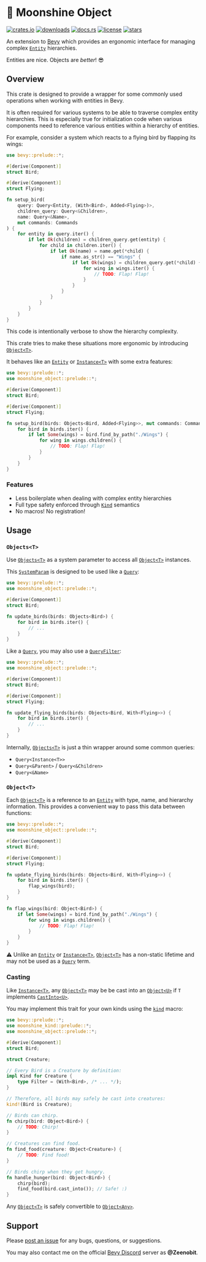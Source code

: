 # 🌴 Moonshine Object

[![crates.io](https://img.shields.io/crates/v/moonshine-object)](https://crates.io/crates/moonshine-object)
[![downloads](https://img.shields.io/crates/dr/moonshine-object?label=downloads)](https://crates.io/crates/moonshine-object)
[![docs.rs](https://docs.rs/moonshine-object/badge.svg)](https://docs.rs/moonshine-object)
[![license](https://img.shields.io/crates/l/moonshine-object)](https://github.com/Zeenobit/moonshine_object/blob/main/LICENSE)
[![stars](https://img.shields.io/github/stars/Zeenobit/moonshine_object)](https://github.com/Zeenobit/moonshine_object)

An extension to [Bevy](https://bevyengine.org) which provides an ergonomic interface for managing complex [`Entity`] hierarchies.

Entities are nice. Objects are *better*! 😎

## Overview

This crate is designed to provide a wrapper for some commonly used operations when working with entities in Bevy.

It is often required for various systems to be able to traverse complex entity hierarchies. This is especially true for initialization code when various components need to reference various entities within a hierarchy of entities.

For example, consider a system which reacts to a flying bird by flapping its wings:

```rust
use bevy::prelude::*;

#[derive(Component)]
struct Bird;

#[derive(Component)]
struct Flying;

fn setup_bird(
    query: Query<Entity, (With<Bird>, Added<Flying>)>,
    children_query: Query<&Children>,
    name: Query<&Name>,
    mut commands: Commands
) {
    for entity in query.iter() {
        if let Ok(children) = children_query.get(entity) {
            for child in children.iter() {
                if let Ok(name) = name.get(*child) {
                    if name.as_str() == "Wings" {
                        if let Ok(wings) = children_query.get(*child) {
                            for wing in wings.iter() {
                                // TODO: Flap! Flap!
                            }
                        }
                    }
                }
            }
        }
    }
}
```

This code is intentionally verbose to show the hierarchy complexity.

This crate tries to make these situations more ergonomic by introducing [`Object<T>`].

It behaves like an [`Entity`] or [`Instance<T>`] with some extra features:

```rust
use bevy::prelude::*;
use moonshine_object::prelude::*;

#[derive(Component)]
struct Bird;

#[derive(Component)]
struct Flying;

fn setup_bird(birds: Objects<Bird, Added<Flying>>, mut commands: Commands) {
    for bird in birds.iter() {
        if let Some(wings) = bird.find_by_path("./Wings") {
            for wing in wings.children() {
                // TODO: Flap! Flap!
            }
        }
    }
}
```

### Features

- Less boilerplate when dealing with complex entity hierarchies
- Full type safety enforced through [`Kind`] semantics
- No macros! No registration!

## Usage

### `Objects<T>`

Use [`Objects<T>`] as a system parameter to access all [`Object<T>`] instances.

This [`SystemParam`] is designed to be used like a [`Query`]:

```rust
use bevy::prelude::*;
use moonshine_object::prelude::*;

#[derive(Component)]
struct Bird;

fn update_birds(birds: Objects<Bird>) {
    for bird in birds.iter() {
        // ...
    }
}
```

Like a [`Query`], you may also use a [`QueryFilter`]:

```rust
use bevy::prelude::*;
use moonshine_object::prelude::*;

#[derive(Component)]
struct Bird;

#[derive(Component)]
struct Flying;

fn update_flying_birds(birds: Objects<Bird, With<Flying>>) {
    for bird in birds.iter() {
        // ...
    }
}
```

Internally, [`Objects<T>`] is just a thin wrapper around some common queries:

- `Query<Instance<T>>`
- `Query<&Parent>` / `Query<&Children>`
- `Query<&Name>`

### `Object<T>`

Each [`Object<T>`] is a reference to an [`Entity`] with type, name, and hierarchy information. This provides a convenient way to pass this data between functions:

```rust
use bevy::prelude::*;
use moonshine_object::prelude::*;

#[derive(Component)]
struct Bird;

#[derive(Component)]
struct Flying;

fn update_flying_birds(birds: Objects<Bird, With<Flying>>) {
    for bird in birds.iter() {
        flap_wings(bird);
    }
}

fn flap_wings(bird: Object<Bird>) {
    if let Some(wings) = bird.find_by_path("./Wings") {
        for wing in wings.children() {
            // TODO: Flap! Flap!
        }
    }
}
```

⚠️ Unlike an [`Entity`] or [`Instance<T>`], [`Object<T>`] has a non-static lifetime and may not be used as a [`Query`] term.

### Casting

Like [`Instance<T>`], any [`Object<T>`] may be be cast into an [`Object<U>`][`Object`] if `T` implements [`CastInto<U>`](https://docs.rs/moonshine-kind/latest/moonshine_kind/trait.CastInto.html).

You may implement this trait for your own kinds using the [`kind`](https://docs.rs/moonshine-kind/latest/moonshine_kind/macro.kind.html) macro:

```rust
use bevy::prelude::*;
use moonshine_kind::prelude::*;
use moonshine_object::prelude::*;

#[derive(Component)]
struct Bird;

struct Creature;

// Every Bird is a Creature by definition:
impl Kind for Creature {
    type Filter = (With<Bird>, /* ... */);
}

// Therefore, all birds may safely be cast into creatures:
kind!(Bird is Creature);

// Birds can chirp.
fn chirp(bird: Object<Bird>) {
    // TODO: Chirp!
}

// Creatures can find food.
fn find_food(creature: Object<Creature>) {
    // TODO: Find food!
}

// Birds chirp when they get hungry.
fn handle_hunger(bird: Object<Bird>) {
    chirp(bird);
    find_food(bird.cast_into()); // Safe! :)
}

```

Any [`Object<T>`] is safely convertible to [`Object<Any>`][`Object`].

## Support

Please [post an issue](https://github.com/Zeenobit/moonshine_object/issues/new) for any bugs, questions, or suggestions.

You may also contact me on the official [Bevy Discord](https://discord.gg/bevy) server as **@Zeenobit**.

[`Entity`]:https://docs.rs/bevy/latest/bevy/ecs/entity/struct.Entity.html
[`Component`]:https://docs.rs/bevy/latest/bevy/ecs/component/trait.Component.html
[`Query`]:https://docs.rs/bevy/latest/bevy/ecs/system/struct.Query.html
[`SystemParam`]:https://docs.rs/bevy/latest/bevy/ecs/system/trait.SystemParam.html
[`QueryFilter`]:https://docs.rs/bevy/latest/bevy/ecs/query/trait.QueryFilter.html
[`Kind`]:https://docs.rs/moonshine-kind/0.1.4/moonshine_kind/trait.Kind.html
[`Instance<T>`]:https://docs.rs/moonshine-kind/latest/moonshine_kind/struct.Instance.html
[`Objects<T>`]:https://docs.rs/moonshine-object/latest/moonshine_object/struct.Objects.html
[`Object<T>`]:https://docs.rs/moonshine-object/latest/moonshine_object/struct.Object.html
[`Object`]:https://docs.rs/moonshine-object/latest/moonshine_object/struct.Object.html